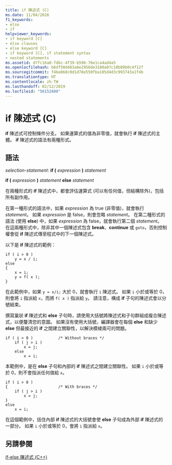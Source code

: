 ```yaml
---
title: if 陳述式 (C)
ms.date: 11/04/2016
f1_keywords:
- else
- if
helpviewer_keywords:
- if keyword [C]
- else clauses
- else keyword [C]
- if keyword [C], if statement syntax
- nested statements
ms.assetid: d7fc16a0-fdbc-4f39-b596-76e1ca4ad4a5
ms.openlocfilehash: b6df50d483a6e2958de3100a07c18b89b0c4f12f
ms.sourcegitcommit: f4be868c0d1d78e550fba105d4d3c993743a1f4b
ms.translationtype: HT
ms.contentlocale: zh-TW
ms.lasthandoff: 02/12/2019
ms.locfileid: "56152608"
---
```

# <a name="if-statement-c"></a>if 陳述式 (C)

**if** 陳述式可控制條件分支。 如果運算式的值為非零值，就會執行 **if** 陳述式的主體。 **if** 陳述式的語法有兩種形式。

## <a name="syntax"></a>語法

*selection-statement*: **if (**  *expression*  **)**  *statement*

**if (**  *expression*  **)**  *statement*  **else**  *statement*

在兩種形式的 **if** 陳述式中，都會評估運算式 (可以有任何值，但結構除外)，包括所有副作用。

在第一種形式的語法中，如果 *expression* 為 true (非零值)，就會執行 *statement*。 如果 *expression* 是 false，則會忽略 *statement*。 在第二種形式的語法 (使用 **else**) 中，如果 *expression* 為 false，就會執行第二個 *statement*。 在這兩種形式中，除非其中一個陳述式包含 **break**、**continue** 或 `goto`，否則控制權會從 **if** 陳述式傳至程式中的下一個陳述式。

以下是 **if** 陳述式的範例：

```
if ( i > 0 )
    y = x / i;
else
{
    x = i;
    y = f( x );
}
```

在此範例中，如果 `y = x/i;` 大於 0，就會執行 `i` 陳述式。 如果 `i` 小於或等於 0，則會將 `i` 指派給 `x`，而將 `f( x )` 指派給 `y`。 請注意，構成 **if** 子句的陳述式會以分號結束。

撰寫巢狀 **if** 陳述式和 **else** 子句時，請使用大括號將陳述式和子句群組成複合陳述式，以便釐清您的意圖。 如果沒有使用大括號，編譯器會在每個 **else** 和缺少 **else** 但最接近的 **if** 之間建立關聯性，以解決模棱兩可的問題。

```
if ( i > 0 )           /* Without braces */
    if ( j > i )
        x = j;
    else
        x = i;
```

本範例中，是在 **else** 子句和內部的 **if** 陳述式之間建立關聯性。 如果 `i` 小於或等於 0，則不會指派任何值給 `x`。

```
if ( i > 0 )
{                      /* With braces */
    if ( j > i )
        x = j;
}
else
    x = i;
```

在這個範例中，括住內部 **if** 陳述式的大括號會使 **else** 子句成為外部 **if** 陳述式的一部分。 如果 `i` 小於或等於 0，會將 `i` 指派給 `x`。

## <a name="see-also"></a>另請參閱

[if-else 陳述式 (C++)](../cpp/if-else-statement-cpp.md)
